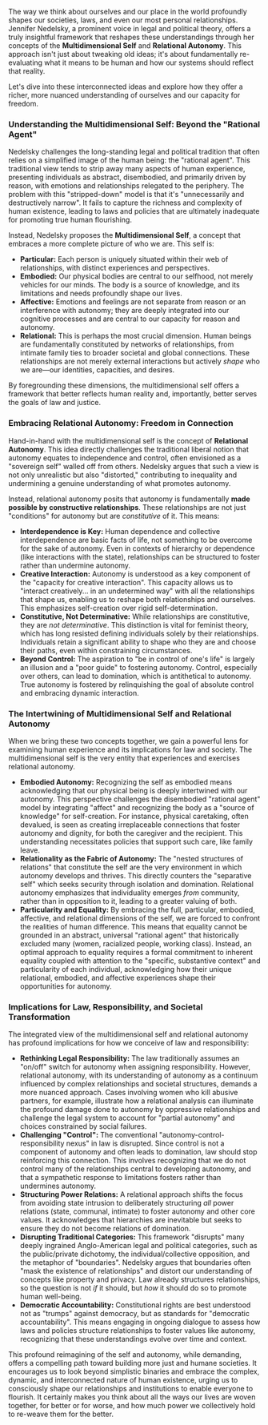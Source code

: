 The way we think about ourselves and our place in the world profoundly shapes our societies, laws, and even our most personal relationships. Jennifer Nedelsky, a prominent voice in legal and political theory, offers a truly insightful framework that reshapes these understandings through her concepts of the **Multidimensional Self** and **Relational Autonomy**. This approach isn't just about tweaking old ideas; it's about fundamentally re-evaluating what it means to be human and how our systems should reflect that reality.

Let's dive into these interconnected ideas and explore how they offer a richer, more nuanced understanding of ourselves and our capacity for freedom.

### Understanding the Multidimensional Self: Beyond the "Rational Agent"

Nedelsky challenges the long-standing legal and political tradition that often relies on a simplified image of the human being: the "rational agent". This traditional view tends to strip away many aspects of human experience, presenting individuals as abstract, disembodied, and primarily driven by reason, with emotions and relationships relegated to the periphery. The problem with this "stripped-down" model is that it's "unnecessarily and destructively narrow". It fails to capture the richness and complexity of human existence, leading to laws and policies that are ultimately inadequate for promoting true human flourishing.

Instead, Nedelsky proposes the **Multidimensional Self**, a concept that embraces a more complete picture of who we are. This self is:

- **Particular:** Each person is uniquely situated within their web of relationships, with distinct experiences and perspectives.
- **Embodied:** Our physical bodies are central to our selfhood, not merely vehicles for our minds. The body is a source of knowledge, and its limitations and needs profoundly shape our lives.
- **Affective:** Emotions and feelings are not separate from reason or an interference with autonomy; they are deeply integrated into our cognitive processes and are central to our capacity for reason and autonomy.
- **Relational:** This is perhaps the most crucial dimension. Human beings are fundamentally constituted by networks of relationships, from intimate family ties to broader societal and global connections. These relationships are not merely external interactions but actively _shape_ who we are—our identities, capacities, and desires.

By foregrounding these dimensions, the multidimensional self offers a framework that better reflects human reality and, importantly, better serves the goals of law and justice.

### Embracing Relational Autonomy: Freedom in Connection

Hand-in-hand with the multidimensional self is the concept of **Relational Autonomy**. This idea directly challenges the traditional liberal notion that autonomy equates to independence and control, often envisioned as a "sovereign self" walled off from others. Nedelsky argues that such a view is not only unrealistic but also "distorted," contributing to inequality and undermining a genuine understanding of what promotes autonomy.

Instead, relational autonomy posits that autonomy is fundamentally **made possible by constructive relationships**. These relationships are not just "conditions" for autonomy but are _constitutive_ of it. This means:

- **Interdependence is Key:** Human dependence and collective interdependence are basic facts of life, not something to be overcome for the sake of autonomy. Even in contexts of hierarchy or dependence (like interactions with the state), relationships can be structured to foster rather than undermine autonomy.
- **Creative Interaction:** Autonomy is understood as a key component of the "capacity for creative interaction". This capacity allows us to "interact creatively... in an undetermined way" with all the relationships that shape us, enabling us to reshape both relationships and ourselves. This emphasizes self-creation over rigid self-determination.
- **Constitutive, Not Determinative:** While relationships are constitutive, they are _not determinative_. This distinction is vital for feminist theory, which has long resisted defining individuals solely by their relationships. Individuals retain a significant ability to shape who they are and choose their paths, even within constraining circumstances.
- **Beyond Control:** The aspiration to "be in control of one's life" is largely an illusion and a "poor guide" to fostering autonomy. Control, especially over others, can lead to domination, which is antithetical to autonomy. True autonomy is fostered by relinquishing the goal of absolute control and embracing dynamic interaction.

### The Intertwining of Multidimensional Self and Relational Autonomy

When we bring these two concepts together, we gain a powerful lens for examining human experience and its implications for law and society. The multidimensional self is the very entity that experiences and exercises relational autonomy.

- **Embodied Autonomy:** Recognizing the self as embodied means acknowledging that our physical being is deeply intertwined with our autonomy. This perspective challenges the disembodied "rational agent" model by integrating "affect" and recognizing the body as a "source of knowledge" for self-creation. For instance, physical caretaking, often devalued, is seen as creating irreplaceable connections that foster autonomy and dignity, for both the caregiver and the recipient. This understanding necessitates policies that support such care, like family leave.
- **Relationality as the Fabric of Autonomy:** The "nested structures of relations" that constitute the self are the very environment in which autonomy develops and thrives. This directly counters the "separative self" which seeks security through isolation and domination. Relational autonomy emphasizes that individuality emerges _from_ community, rather than in opposition to it, leading to a greater valuing of both.
- **Particularity and Equality:** By embracing the full, particular, embodied, affective, and relational dimensions of the self, we are forced to confront the realities of human difference. This means that equality cannot be grounded in an abstract, universal "rational agent" that historically excluded many (women, racialized people, working class). Instead, an optimal approach to equality requires a formal commitment to inherent equality coupled with attention to the "specific, substantive context" and particularity of each individual, acknowledging how their unique relational, embodied, and affective experiences shape their opportunities for autonomy.

### Implications for Law, Responsibility, and Societal Transformation

The integrated view of the multidimensional self and relational autonomy has profound implications for how we conceive of law and responsibility:

- **Rethinking Legal Responsibility:** The law traditionally assumes an "on/off" switch for autonomy when assigning responsibility. However, relational autonomy, with its understanding of autonomy as a continuum influenced by complex relationships and societal structures, demands a more nuanced approach. Cases involving women who kill abusive partners, for example, illustrate how a relational analysis can illuminate the profound damage done to autonomy by oppressive relationships and challenge the legal system to account for "partial autonomy" and choices constrained by social failures.
- **Challenging "Control":** The conventional "autonomy-control-responsibility nexus" in law is disrupted. Since control is not a component of autonomy and often leads to domination, law should stop reinforcing this connection. This involves recognizing that we do not control many of the relationships central to developing autonomy, and that a sympathetic response to limitations fosters rather than undermines autonomy.
- **Structuring Power Relations:** A relational approach shifts the focus from avoiding state intrusion to deliberately structuring _all_ power relations (state, communal, intimate) to foster autonomy and other core values. It acknowledges that hierarchies are inevitable but seeks to ensure they do not become relations of domination.
- **Disrupting Traditional Categories:** This framework "disrupts" many deeply ingrained Anglo-American legal and political categories, such as the public/private dichotomy, the individual/collective opposition, and the metaphor of "boundaries". Nedelsky argues that boundaries often "mask the existence of relationships" and distort our understanding of concepts like property and privacy. Law already structures relationships, so the question is not _if_ it should, but _how_ it should do so to promote human well-being.
- **Democratic Accountability:** Constitutional rights are best understood not as "trumps" against democracy, but as standards for "democratic accountability". This means engaging in ongoing dialogue to assess how laws and policies structure relationships to foster values like autonomy, recognizing that these understandings evolve over time and context.

This profound reimagining of the self and autonomy, while demanding, offers a compelling path toward building more just and humane societies. It encourages us to look beyond simplistic binaries and embrace the complex, dynamic, and interconnected nature of human existence, urging us to consciously shape our relationships and institutions to enable everyone to flourish. It certainly makes you think about all the ways our lives are woven together, for better or for worse, and how much power we collectively hold to re-weave them for the better.